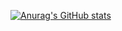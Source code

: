 [![Anurag's GitHub stats](https://github-readme-stats.vercel.app/api?username=banjjoknim&repo=github-readme-stats&theme=merko&show_icons=true&count_private=true)](https://github.com/banjjoknim/github-readme-stats)
